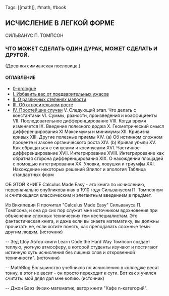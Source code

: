 Tags: [[math]], #math, #book

## ИСЧИСЛЕНИЕ В ЛЕГКОЙ ФОРМЕ
СИЛЬВАНУС П. ТОМПСОН

### **ЧТО МОЖЕТ СДЕЛАТЬ ОДИН ДУРАК, МОЖЕТ СДЕЛАТЬ И ДРУГОЙ.**
(Древняя симианская пословица.)


#### ОГЛАВЛЕНИЕ
- [0-prologue](./0-prologue.md)
- [I. Избавить вас от предварительных ужасов](./1-chapter.md)
- [II. О различных степенях малости](./2-chapter.md)
- [III. Об относительном росте](./3-chapter.md)
- [IV. Простейшие случаи](./4-chapter.md)
V. Следующий этап. Что делать с константами
VI. Суммы, разности, произведения и коэффициенты
VII. Последовательное дифференцирование
VIII. Когда время изменяется
IX. Введение полезного доджа
X. Геометрический смысл дифференцирования
XI Максимумы и минимумы
XII. Кривизна кривых
XIII. Другие полезные приемы
XIV. (a) Об истинном сложном проценте и законе органического роста
XIV. (b) Кривая убыли
XV. Как обращаться с синусами и косинусами
XVI. Частичное дифференцирование
XVII. Интегрирование
XVIII. Интегрирование как обратная сторона дифференцирования
XIX. О нахождении площадей с помощью интегрирования
XX. Уловки, ловушки и триумфы
XXI. Нахождение некоторых решений
Эпилог и апология
Таблица стандартных форм

ОБ ЭТОЙ КНИГЕ
Calculus Made Easy - это книга по исчислению, первоначально опубликованная в 1910 году Сильванусом П. Томпсоном и считающаяся классическим и элегантным введением в предмет.

Из Википедии
Я прочитал "Calculus Made Easy" Сильвануса П. Томпсона, и она до сих пор служит мне источником вдохновения при объяснении сложных технических тем неспециалистам. Это фантастическая книга, и даже если вы знаете математику, вы должны прочитать ее, если хотите понять, как преподавать сложные темы другим людям. (источник)

-- Зед Шоу
Автор книги Learn Code the Hard Way
Томпсон создает теплую, уютную атмосферу, в которой студенты изучают и постигают истинную суть исчисления без лишних слов и откровенной техничности". (источник)

-- MathBlog
Большинство учебников по исчислению в колледже весят тонну, а этот не весит - он просто переходит к сути. Вот как я учился считать: мой дядя дал мне копию. (источник)

-- Джон Баэз
Физик-математик, автор книги "Кафе n-категорий".